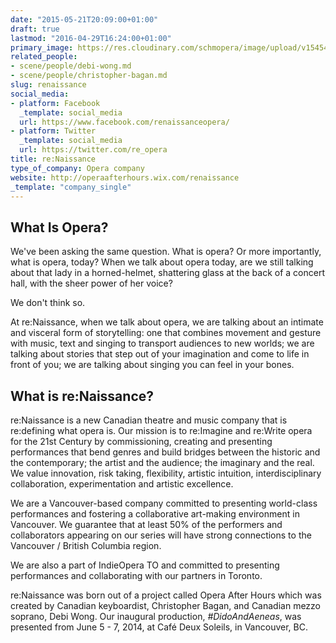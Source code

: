 ```yaml
---
date: "2015-05-21T20:09:00+01:00"
draft: true
lastmod: "2016-04-29T16:24:00+01:00"
primary_image: https://res.cloudinary.com/schmopera/image/upload/v1545409169/media/webhook-uploads/1461943471997/2016-04-29---Logo---Opera-Renaissance.jpg.jpg
related_people:
- scene/people/debi-wong.md
- scene/people/christopher-bagan.md
slug: renaissance
social_media:
- platform: Facebook
  _template: social_media
  url: https://www.facebook.com/renaissanceopera/
- platform: Twitter
  _template: social_media
  url: https://twitter.com/re_opera
title: re:Naissance
type_of_company: Opera company
website: http://operaafterhours.wix.com/renaissance
_template: "company_single"
---
```


## What Is Opera?

We've been asking the same question. What is opera? Or more importantly, what is opera, today? When we talk about opera today, are we still talking about that lady in a horned-helmet, shattering glass at the back of a concert hall, with the sheer power of her voice?   
 
We don't think so.

At re:Naissance, when we talk about opera, we are talking about an intimate and visceral form of storytelling: one that combines movement and gesture with music, text and singing to transport audiences to new worlds; we are talking about stories that step out of your imagination and come to life in front of you; we are talking about singing you can feel in your bones.

## What is re:Naissance?

re:Naissance is a new Canadian theatre and music company that is re:defining what opera is. Our mission is to re:Imagine and re:Write opera for the 21st Century by commissioning, creating and presenting performances that bend genres and build bridges between the historic and the contemporary; the artist and the audience; the imaginary and the real. We value innovation, risk taking, flexibility, artistic intuition, interdisciplinary collaboration, experimentation and artistic excellence.
 
We are a Vancouver-based company committed to presenting world-class performances and fostering a collaborative art-making environment in Vancouver. We guarantee that at least 50% of the performers and collaborators appearing on our series will have strong connections to the Vancouver / British Columbia region.
 
We are also a part of IndieOpera TO and committed to presenting performances and collaborating with our partners in Toronto.
 
re:Naissance was born out of a project called Opera After Hours which was created by Canadian keyboardist, Christopher Bagan, and Canadian mezzo soprano, Debi Wong. Our inaugural production, *#DidoAndAeneas*, was presented from June 5 - 7, 2014, at Café Deux Soleils, in Vancouver, BC.
 
 
